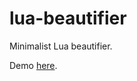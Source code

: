 lua-beautifier
==============

Minimalist Lua beautifier.

Demo <a href="http://dptole.github.io/lua-beautifier" target="_blank">here</a>.

